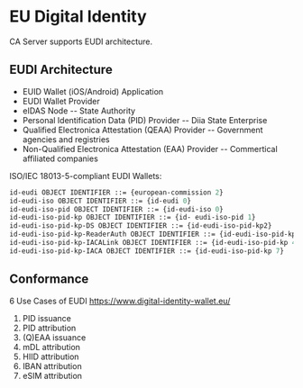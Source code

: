 EU Digital Identity
===================

CA Server supports EUDI architecture.

EUDI Architecture
-----------------

* EUID Wallet (iOS/Android) Application
* EUDI Wallet Provider
* eIDAS Node -- State Authority
* Personal Identification Data (PID) Provider -- Diia State Enterprise
* Qualified Electronica Attestation (QEAA) Provider -- Government agencies and registries
* Non-Qualified Electronica Attestation (EAA) Provider -- Commertical affiliated companies

ISO/IEC 18013-5-compliant EUDI Wallets:

```asn1
id-eudi OBJECT IDENTIFIER ::= {european-commission 2}
id-eudi-iso OBJECT IDENTIFIER ::= {id-eudi 0}
id-eudi-iso-pid OBJECT IDENTIFIER ::= {id-eudi-iso 0}
id-eudi-iso-pid-kp OBJECT IDENTIFIER ::= {id- eudi-iso-pid 1}
id-eudi-iso-pid-kp-DS OBJECT IDENTIFIER ::= {id-eudi-iso-pid-kp2}
id-eudi-iso-pid-kp-ReaderAuth OBJECT IDENTIFIER ::= {id-eudi-iso-pid-kp 6}
id-eudi-iso-pid-kp-IACALink OBJECT IDENTIFIER ::= {id-eudi-iso-pid-kp 4}
id-eudi-iso-pid-kp-IACA OBJECT IDENTIFIER ::= {id-eudi-iso-pid-kp 7}
```

Conformance
-----------

6 Use Cases of EUDI https://www.digital-identity-wallet.eu/

1. PID issuance
2. PID attribution
3. (Q)EAA issuance
4. mDL attribution
5. HIID attribution
6. IBAN attribution
7. eSIM attribution
   
